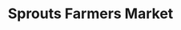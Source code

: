 ---
title: "Sprouts Farmers Market"
url: /houston/sprouts-farmers-market-tomball-parkway/
shop: Supermarkt
---